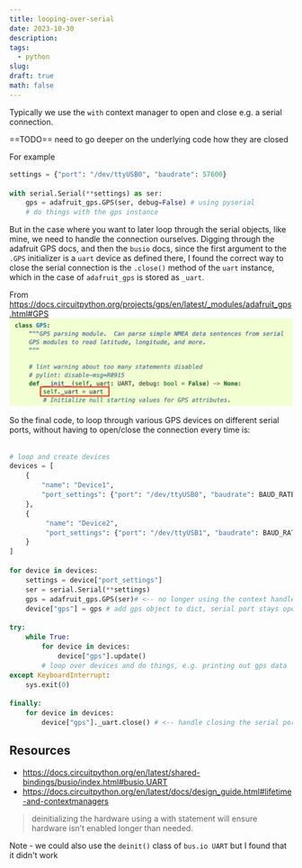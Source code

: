 ```yaml
---
title: looping-over-serial
date: 2023-10-30
description: 
tags:
  - python
slug: 
draft: true
math: false
---
```


Typically we use the `with` context manager to open and close e.g. a serial connection.

==TODO== need to go deeper on the underlying code how they are closed

For example
```python
settings = {"port": "/dev/ttyUSB0", "baudrate": 57600}

with serial.Serial(**settings) as ser:
	gps = adafruit_gps.GPS(ser, debug=False) # using pyserial
	# do things with the gps instance
```

But in the case where you want to later loop through the serial objects, like mine, we need to handle the connection ourselves. Digging through the adafruit GPS docs, and then the `busio` docs, since the first argument to the `.GPS` initializer is a `uart` device as defined there, I found the correct way to close the serial connection is the `.close()` method of the `uart` instance, which in the case of `adafruit_gps` is stored as `_uart`.

From https://docs.circuitpython.org/projects/gps/en/latest/_modules/adafruit_gps.html#GPS
![](attachments/Screenshot%202023-10-30%20at%203.38.59%20PM.png)

So the final code, to loop through various GPS devices on different serial ports, without having to open/close the connection every time is:


```python

# loop and create devices
devices = [
    {
        "name": "Device1",
        "port_settings": {"port": "/dev/ttyUSB0", "baudrate": BAUD_RATE}
    },
    {
         "name": "Device2",
         "port_settings": {"port": "/dev/ttyUSB1", "baudrate": BAUD_RATE}
    }
]

for device in devices:
	settings = device["port_settings"]
	ser = serial.Serial(**settings) 
	gps = adafruit_gps.GPS(ser)# <-- no longer using the context handler
	device["gps"] = gps # add gps object to dict, serial port stays open

try: 
	while True:
		for device in devices:
			device["gps"].update()
		# loop over devices and do things, e.g. printing out gps data
except KeyboardInterrupt:
	sys.exit(0)

finally: 
	for device in devices:
		device["gps"]._uart.close() # <-- handle closing the serial port

```


## Resources
- https://docs.circuitpython.org/en/latest/shared-bindings/busio/index.html#busio.UART
- https://docs.circuitpython.org/en/latest/docs/design_guide.html#lifetime-and-contextmanagers

> deinitializing the hardware using a with statement will ensure hardware isn’t enabled longer than needed.


Note - we could also use the `deinit()` class of `bus.io UART` but I found that it didn't work